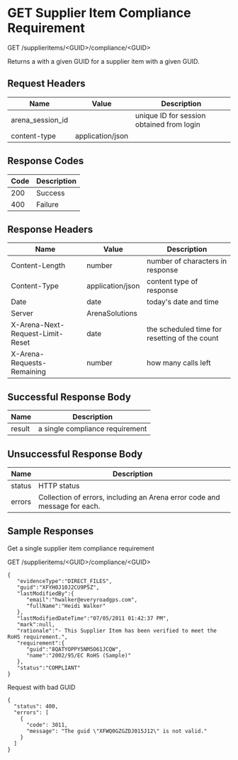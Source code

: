 # GET Supplier Item Compliance Requirement


GET /supplieritems/&lt;GUID&gt;/compliance/&lt;GUID&gt;

Returns a  with a given GUID  for a supplier item with a given GUID.

## Request Headers

| Name<br> | Value<br> | Description<br> |
|  --- |  --- |  --- | 
| arena_session_id<br> |   | unique ID for session obtained from login<br> |
| content\-type<br> | application/json<br> |   |

## Response Codes

| Code<br> | Description<br> |
|  --- |  --- | 
| 200<br> | Success<br> |
| 400<br> | Failure<br> |

## Response Headers

| Name<br> | Value<br> | Description<br> |
|  --- |  --- |  --- | 
| Content\-Length<br> | number<br> | number of characters in response<br> |
| Content\-Type<br> | application/json<br> | content type of response<br> |
| Date<br> | date<br> | today's date and time<br> |
| Server<br> | ArenaSolutions<br> |   |
| X\-Arena\-Next\-Request\-Limit\-Reset<br> | date<br> | the scheduled time for resetting of the count<br> |
| X\-Arena\-Requests\-Remaining<br> | number<br> | how many calls left<br> |

## Successful Response Body

| Name<br> | Description<br> |
|  --- |  --- | 
| result<br> | a single compliance requirement<br> |

## Unsuccessful Response Body

| Name<br> | Description<br> |
|  --- |  --- | 
| status<br> | HTTP status<br> |
| errors<br> | Collection of errors, including an Arena error code and message for each.<br> |

## Sample Responses
Get a single supplier item compliance requirement



GET /supplieritems/&lt;GUID&gt;/compliance/&lt;GUID&gt;

```
{
   "evidenceType":"DIRECT_FILES",
   "guid":"XFYH0J10J2CU9P5Z",
   "lastModifiedBy":{
      "email":"hwalker@everyroadgps.com",
      "fullName":"Heidi Walker"
   },
   "lastModifiedDateTime":"07/05/2011 01:42:37 PM",
   "mark":null,
   "rationale":"- This Supplier Item has been verified to meet the RoHS requirement.",
   "requirement":{
      "guid":"8QATYOPPY5NM5O61JCQW",
      "name":"2002/95/EC RoHS (Sample)"
   },
   "status":"COMPLIANT"
}
```
Request with bad GUID

```
{
  "status": 400,
  "errors": [
    {
      "code": 3011,
      "message": "The guid \"XFWQ0GZGZDJ015J12\" is not valid."
    }
  ]
}
```
